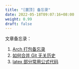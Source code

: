```yaml
---
title: "[置顶] 备忘录"
date: 2022-05-18T09:07:16+08:00
weight: 0.99
draft: false
---
```


文章备忘录：

1. [Arch 打包备忘录](../arch-pack-memo)
2. [如何合并 Git 无关历史](../git-merge-unrealted-histories)
3. [latex 部分常用公式代码](../latex)
